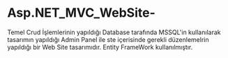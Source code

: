 # Asp.NET_MVC_WebSite-


Temel Crud İşlemlerinin yapıldığı Database tarafında MSSQL'in kullanılarak tasarımın yapıldığı
Admin Panel ile ste içerisinde gerekli düzenlemelrin yapıldığı bir Web Site tasarımıdır.
Entity FrameWork kullanılmıştır.
